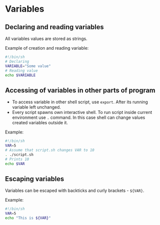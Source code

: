 # Variables

## Declaring and reading variables

All variables values are stored as strings.

Example of creation and reading variable:

```bash
#!/bin/sh
# Declaring
VARIABLE="Some value"
# Reading value
echo $VARIABLE
```

## Accessing of variables in other parts of program

-   To access variable in other shell script, use `export`. After its running variable left unchanged.
-   Every script spawns own interactive shell. To run script inside current environment use `.` command. In this case shell can change values created variables outside it.

Example:

```bash
#!/bin/sh
VAR=5
# Assume that script.sh changes VAR to 10
. ./script.sh
# Prints 10
echo $VAR
```

## Escaping variables

Variables can be escaped with backticks and curly brackets - `${VAR}`.

Example:

```bash
#!/bin/sh
VAR=5
echo "This is ${VAR}"
```
